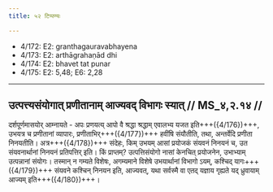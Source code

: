```yaml
---
title: ५२ टिप्पण्यः

---
```

- 4/172: E2: granthagauravabhayena
- 4/173: E2: arthāgrahaṇād dhi
- 4/174: E2: bhavet tat punar
- 4/175: E2: 5,48; E6: 2,28

____________________________________________


## उत्पत्त्यसंयोगात् प्रणीतानाम् आज्यवद् विभागः स्यात् // MS_४,२.१४ //

दर्शपूर्णमासयोर् आम्नायते - अपः प्रणयत्य् आपो वै श्रद्धा श्रद्धाम् एवालभ्य यजत इति+++({4/176})+++, उभयत्र च प्रणीतानां व्यापारः, प्रणीताभिर्+++({4/177})+++ हवींषि संयौतीति, तथा, अन्तर्वेदि प्रणीता निनयतीति। अत्र+++({4/178})+++ संदेहः, किम् उभयम् आसां प्रयोजकं संयवनं निनयनं च, उत संयवनार्थानां निनयनं प्रतिपत्तिर् इति। किं प्राप्तम्? उत्पत्तिसंयोगो नासां केनचित् प्रयोजनेन, उभाभ्याम् उत्पन्नानां संयोगः। तस्मान् न गम्यते विशेषः, अगम्यमाने विशेषे उभयार्थानां विभागो ऽयम्, कश्चिद् यागः+++({4/179})+++ संयवने कश्चिन् निनयन इति, आज्यवत्, यथा सर्वस्मै वा एतद् यज्ञाय गृह्यते यद् ध्रुवायाम् आज्यम् इति+++({4/180})+++।
